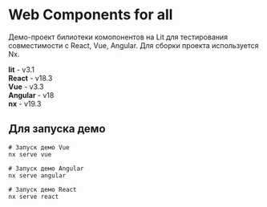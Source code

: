 # Web Components for all

Демо-проект билиотеки комопонентов на Lit для тестирования совместимости с React, Vue, Angular.
Для сборки проекта используется Nx.

**lit** - v3.1 \
**React** - v18.3 \
**Vue** - v3.3 \
**Angular** - v18 \
**nx** - v19.3

## Для запуска демо
```
# Запуск демо Vue
nx serve vue

# Запуск демо Angular
nx serve angular

# Запуск демо React
nx serve react
```
